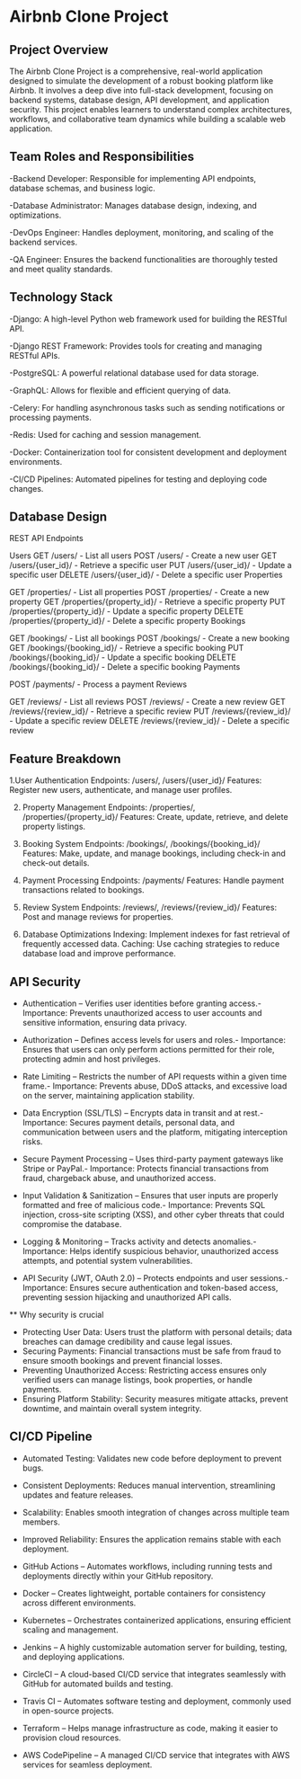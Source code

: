 # Airbnb Clone Project


## Project Overview

The Airbnb Clone Project is a comprehensive, real-world application designed to simulate the development of a robust booking platform like Airbnb. It involves a deep dive into full-stack development, focusing on backend systems, database design, API development, and application security. This project enables learners to understand complex architectures, workflows, and collaborative team dynamics while building a scalable web application.


## Team Roles and Responsibilities
-Backend Developer: Responsible for implementing API endpoints, database schemas, and business logic.

-Database Administrator: Manages database design, indexing, and optimizations.

-DevOps Engineer: Handles deployment, monitoring, and scaling of the backend services.

-QA Engineer: Ensures the backend functionalities are thoroughly tested and meet quality standards.


## Technology Stack
-Django: A high-level Python web framework used for building the RESTful API.

-Django REST Framework: Provides tools for creating and managing RESTful APIs.

-PostgreSQL: A powerful relational database used for data storage.

-GraphQL: Allows for flexible and efficient querying of data.

-Celery: For handling asynchronous tasks such as sending notifications or processing payments.

-Redis: Used for caching and session management.

-Docker: Containerization tool for consistent development and deployment environments.

-CI/CD Pipelines: Automated pipelines for testing and deploying code changes.


## Database Design
REST API Endpoints

Users
GET /users/ - List all users
POST /users/ - Create a new user
GET /users/{user_id}/ - Retrieve a specific user
PUT /users/{user_id}/ - Update a specific user
DELETE /users/{user_id}/ - Delete a specific user
Properties

GET /properties/ - List all properties
POST /properties/ - Create a new property
GET /properties/{property_id}/ - Retrieve a specific property
PUT /properties/{property_id}/ - Update a specific property
DELETE /properties/{property_id}/ - Delete a specific property
Bookings

GET /bookings/ - List all bookings
POST /bookings/ - Create a new booking
GET /bookings/{booking_id}/ - Retrieve a specific booking
PUT /bookings/{booking_id}/ - Update a specific booking
DELETE /bookings/{booking_id}/ - Delete a specific booking
Payments

POST /payments/ - Process a payment
Reviews

GET /reviews/ - List all reviews
POST /reviews/ - Create a new review
GET /reviews/{review_id}/ - Retrieve a specific review
PUT /reviews/{review_id}/ - Update a specific review
DELETE /reviews/{review_id}/ - Delete a specific review


## Feature Breakdown
1.User Authentication
Endpoints: /users/, /users/{user_id}/
Features: Register new users, authenticate, and manage user profiles.

2. Property Management
Endpoints: /properties/, /properties/{property_id}/
Features: Create, update, retrieve, and delete property listings.

3. Booking System
Endpoints: /bookings/, /bookings/{booking_id}/
Features: Make, update, and manage bookings, including check-in and check-out details.

4. Payment Processing
Endpoints: /payments/
Features: Handle payment transactions related to bookings.

5. Review System
Endpoints: /reviews/, /reviews/{review_id}/
Features: Post and manage reviews for properties.

6. Database Optimizations
Indexing: Implement indexes for fast retrieval of frequently accessed data.
Caching: Use caching strategies to reduce database load and improve performance.


## API Security
- Authentication – Verifies user identities before granting access.- Importance: Prevents unauthorized access to user accounts and sensitive information, ensuring data privacy.

- Authorization – Defines access levels for users and roles.- Importance: Ensures that users can only perform actions permitted for their role, protecting admin and host privileges.

- Rate Limiting – Restricts the number of API requests within a given time frame.- Importance: Prevents abuse, DDoS attacks, and excessive load on the server, maintaining application stability.

- Data Encryption (SSL/TLS) – Encrypts data in transit and at rest.- Importance: Secures payment details, personal data, and communication between users and the platform, mitigating interception risks.

- Secure Payment Processing – Uses third-party payment gateways like Stripe or PayPal.- Importance: Protects financial transactions from fraud, chargeback abuse, and unauthorized access.

- Input Validation & Sanitization – Ensures that user inputs are properly formatted and free of malicious code.- Importance: Prevents SQL injection, cross-site scripting (XSS), and other cyber threats that could compromise the database.

- Logging & Monitoring – Tracks activity and detects anomalies.- Importance: Helps identify suspicious behavior, unauthorized access attempts, and potential system vulnerabilities.

- API Security (JWT, OAuth 2.0) – Protects endpoints and user sessions.- Importance: Ensures secure authentication and token-based access, preventing session hijacking and unauthorized API calls.


** Why security is crucial
- Protecting User Data: Users trust the platform with personal details; data breaches can damage credibility and cause legal issues.
- Securing Payments: Financial transactions must be safe from fraud to ensure smooth bookings and prevent financial losses.
- Preventing Unauthorized Access: Restricting access ensures only verified users can manage listings, book properties, or handle payments.
- Ensuring Platform Stability: Security measures mitigate attacks, prevent downtime, and maintain overall system integrity.





## CI/CD Pipeline
- Automated Testing: Validates new code before deployment to prevent bugs.
- Consistent Deployments: Reduces manual intervention, streamlining updates and feature releases.
- Scalability: Enables smooth integration of changes across multiple team members.
- Improved Reliability: Ensures the application remains stable with each deployment.

- GitHub Actions – Automates workflows, including running tests and deployments directly within your GitHub repository.
- Docker – Creates lightweight, portable containers for consistency across different environments.
- Kubernetes – Orchestrates containerized applications, ensuring efficient scaling and management.
- Jenkins – A highly customizable automation server for building, testing, and deploying applications.
- CircleCI – A cloud-based CI/CD service that integrates seamlessly with GitHub for automated builds and testing.
- Travis CI – Automates software testing and deployment, commonly used in open-source projects.
- Terraform – Helps manage infrastructure as code, making it easier to provision cloud resources.
- AWS CodePipeline – A managed CI/CD service that integrates with AWS services for seamless deployment.

